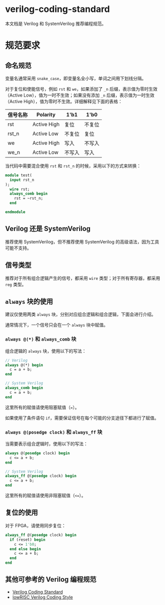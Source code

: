 # verilog-coding-standard

本文档是 Verilog 和 SystemVerilog 推荐编程规范。

# 规范要求

## 命名规范

变量名通常采用 `snake_case`，即变量名全小写，单词之间用下划线分隔。

对于复位和使能信号，例如 `rst` 和 `we`，如果添加了 `_n` 后缀，表示值为零时生效（Active Low），值为一时不生效；如果没有添加 `_n` 后缀，表示值为一时生效（Active High），值为零时不生效。详细解释见下面的表格：

| 信号名称 | Polarity    | 1'b1   | 1'b0   |
| -------- | ----------- | ------ | ------ |
| rst      | Active High | 复位   | 不复位 |
| rst_n    | Active Low  | 不复位 | 复位   |
| we       | Active High | 写入   | 不写入 |
| we_n     | Active Low  | 不写入 | 写入   |

当代码中需要混合使用 `rst` 和 `rst_n` 的时候，采用以下的方式来转换：

```sv
module test(
  input rst_n
);
  wire rst;
  always_comb begin
    rst = ~rst_n;
  end

endmodule
```

## Verilog 还是 SystemVerilog

推荐使用 SystemVerilog，但不推荐使用 SystemVerilog 的高级语法，因为工具可能不支持。

## 信号类型

推荐对于所有组合逻辑产生的信号，都采用 `wire` 类型；对于所有寄存器，都采用 `reg` 类型。

## `always` 块的使用

建议仅使用两类 `always` 块，分别对应组合逻辑和组合逻辑，下面会进行介绍。

通常情况下，一个信号只会在一个 `always` 块中赋值。

### `always @(*)` 和 `always_comb` 块

组合逻辑的 `always` 块，使用以下的写法：

```sv
// Verilog
always @(*) begin
  c = a + b;
end

// System Verilog
always_comb begin
  c = a + b;
end
```

这里所有的赋值请使用阻塞赋值（`=`）。

如果使用了条件语句 `if`，需要保证信号在每个可能的分支途径下都进行了赋值。

### `always @(posedge clock)` 和 `always_ff` 块

当需要表示组合逻辑时，使用以下的写法：

```sv
always @(posedge clock) begin
  c <= a + b;
end

// System Verilog
always_ff @(posedge clock) begin
  c <= a + b;
end
```

这里所有的赋值请使用非阻塞赋值（`<=`）。

## 复位的使用

对于 FPGA，请使用同步复位：

```sv
always_ff @(posedge clock) begin
  if (reset) begin
    c <= 1'b0;
  end else begin
    c <= a + b;
  end
end
```
## 其他可参考的 Verilog 编程规范

- [Verilog Coding Standard](http://fpgacpu.ca/fpga/verilog.html)
- [lowRISC Verilog Coding Style](https://github.com/lowRISC/style-guides/blob/master/VerilogCodingStyle.md)